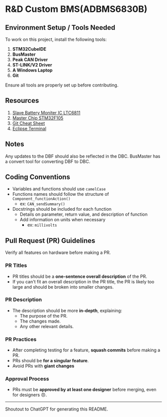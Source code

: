 # R&D Custom BMS(ADBMS6830B)

## Environment Setup / Tools Needed

To work on this project, install the following tools:

1. **STM32CubeIDE**
2. **BusMaster**
3. **Peak CAN Driver**
4. **ST-LINK/V2 Driver**
5. **A Windows Laptop**
6. **Git**

Ensure all tools are properly set up before contributing.

## Resources

1. [Slave Battery Moniter IC LTC6811](https://www.analog.com/media/en/technical-documentation/data-sheets/ltc6811-1-6811-2.pdf)
2. [Master Chip STM32F105](https://www.st.com/resource/en/datasheet/stm32f105r8.pdf)
3. [Git Cheat Sheet](https://education.github.com/git-cheat-sheet-education.pdf)
4. [Eclipse Terminal](https://marketplace.eclipse.org/free-tagging/terminal#:~:text=by%20Martin%20Oberhuber-,A%20fully%20working%20command%2Dline%20Terminal%20inside%20Eclipse.,Previous%20sessions%20are...)

## Notes

Any updates to the DBF should also be reflected in the DBC. BusMaster has a convert tool for converting DBF to DBC.

## Coding Conventions

- Variables and functions should use `camelCase`
- Functions names should follow the structure of `Component_functionAction()`
  - ex: `CAN_sendSummary()`
- Docstrings should be included for each function
  - Details on parameter, return value, and description of function
  - Add information on units when necessary
    - ex: `millivolts`

## Pull Request (PR) Guidelines

Verify all features on hardware before making a PR.

### PR Titles
- PR titles should be a **one-sentence overall description** of the PR.
- If you can't fit an overall description in the PR title, the PR is likely too large and should be broken into smaller changes.

### PR Description
- The description should be more **in-depth**, explaining:
  - The purpose of the PR.
  - The changes made.
  - Any other relevant details. 

### PR Practices
- After completing testing for a feature, **squash commits** before making a PR.
- PRs should be **for a singular feature**.
- Avoid PRs with **giant changes**

### Approval Process
- PRs must be **approved by at least one designer** before merging, even for designers 😠. 

---

Shoutout to ChatGPT for generating this README.




